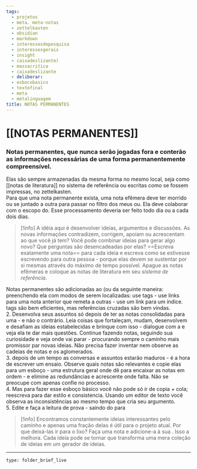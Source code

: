 ```yaml
---
tags:
  - projetos
  - meta. meta-notas
  - zettelkasten
  - obsidian
  - markdown
  - interessesdepesquisa
  - interessesgerais
  - insight
  - caixadeslizante)
  - massacritica
  - caixadeslizante
  - deliberar:
  - esbocobasico
  - textofinal
  - meta
  - metalinguagem
title: NOTAS PERMANENTES
---
```


# [[NOTAS PERMANENTES]]

### Notas permanentes, que nunca serão jogadas fora e conterão as informações necessárias de uma forma permanentemente compreensível. 

Elas são sempre armazenadas da mesma forma no mesmo local, seja como [[notas de literatura]] no sistema de referência ou escritas como se fossem impressas, no zettelkasten.  
Para que uma nota permanente exista, uma nota efêmera deve ter morrido ou se juntado a outra para passar no filtro dos meus ou. Ela deve colaborar com o escopo do. Esse processamento deveria ser feito todo dia ou a cada dois dias. 

>[!info] A idéia aqui é desenvolver ideias, argumentos e discussões. As novas informações contradizem, corrigem, apoiam ou acrescentam ao que você já tem? Você pode combinar ideias para gerar algo novo? Que perguntas são desencadeadas por elas? ==Escreva exatamente uma nota== para cada ideia e escreva como se estivesse escrevendo para outra pessoa - porque elas devem se sustentar por si mesmas através do máximo de tempo possível. Apague as notas efêmeras e coloque as notas de literatura em seu *sistema de referência*. 

Notas permanentes são adicionadas ao (ou da seguinte maneira: preenchendo ela com modos de serem localizadas: use tags - use links para uma nota anterior que remeta a outras - use um link para um índice. tags são bem eficientes, mas referências cruzadas são bem vindas.  
2. Desenvolva seus assuntos só depois de ter as notas consolidadas para uma - e não o contrário. Leia coisas que fortaleçam, mudam, desenvolvem e desafiam as ideias estabelecidas e brinque com isso - dialogue com a e veja ela te dar mais questões. Continue fazendo notas, seguindo sua curiosidade e veja onde vai parar - procurando sempre o caminho mais promissor par novas ideias. Não precisa fazer inventar nem observe as cadeias de notas e os aglomerados.  
3. depois de um tempo as conversas e assuntos estarão maduros - é a hora de escrever um ensaio. Observe quais notas são relevantes e copie elas para um esboço - uma estrutura geral onde dê para encaixar as notas em ordem - e elimine as redundâncias e acrescente onde falta. Não se preocupe com apenas confie no processo.  
4. Mas para fazer esse esboço básico você não pode só ir de copia + cola; reescreva para dar estilo e consistencia. Usando um editor de texto você observa as inconsistências ao mesmo tempo que cria seu argumento.  
5. Edite e faça a leitura de prova - saindo do para

>[!info] Encontramos constantemente ideias interessantes pelo caminho e apenas uma fração delas é útil para o projeto atual. Por que deixá-las ir para o lixo? Faça uma nota e adicione-a à sua . Isso a melhora. Cada ideia pode se tornar que transforma uma mera coleção de ideias em um gerador de ideias.

---

```ccard
type: folder_brief_live
```
 
